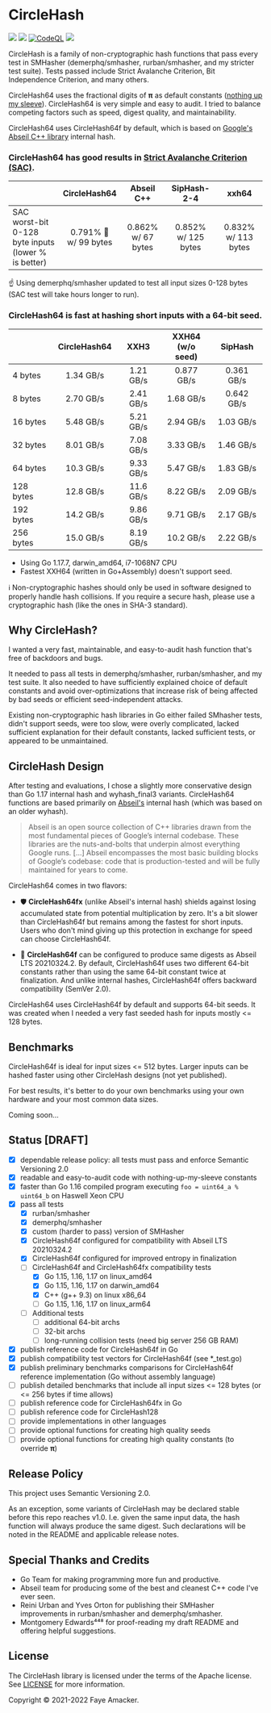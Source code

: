 # CircleHash

[![](https://github.com/fxamacker/circlehash/workflows/CI/badge.svg)](https://github.com/fxamacker/circlehash/actions?query=workflow%3ACI)
[![](https://github.com/fxamacker/circlehash/workflows/linters/badge.svg)](https://github.com/fxamacker/circlehash/actions?query=workflow%3Alinters)
[![CodeQL](https://github.com/fxamacker/circlehash/actions/workflows/codeql-analysis.yml/badge.svg)](https://github.com/fxamacker/circlehash/actions/workflows/codeql-analysis.yml)
[![](https://github.com/fxamacker/circlehash/workflows/cover%20100%25/badge.svg)](https://github.com/fxamacker/circlehash/actions?query=workflow%3A%22cover+100%25%22)

CircleHash is a family of non-cryptographic hash functions that pass every test in SMHasher (demerphq/smhasher, rurban/smhasher, and my stricter test suite).  Tests passed include Strict Avalanche Criterion, Bit Independence Criterion, and many others.

CircleHash64 uses the fractional digits of **π** as default constants ([nothing up my sleeve](https://en.wikipedia.org/wiki/Nothing-up-my-sleeve_number)). CircleHash64 is very simple and easy to audit.  I tried to balance competing factors such as speed, digest quality, and maintainability.

CircleHash64 uses CircleHash64f by default, which is based on [Google's Abseil C++ library](https://abseil.io/about/) internal hash.

### CircleHash64 has good results in [Strict Avalanche Criterion (SAC)](https://en.wikipedia.org/wiki/Avalanche_effect#Strict_avalanche_criterion).

|                | CircleHash64 | Abseil C++ | SipHash-2-4 | xxh64 |
| :---           | :---:         | :---:  | :---: | :---: |
| SAC worst-bit <br/> 0-128 byte inputs <br/> (lower % is better) | 0.791% 🥇 <br/> w/ 99 bytes | 0.862% <br/> w/ 67 bytes | 0.852% <br/> w/ 125 bytes | 0.832% <br/> w/ 113 bytes |

☝️ Using demerphq/smhasher updated to test all input sizes 0-128 bytes (SAC test will take hours longer to run).

### CircleHash64 is fast at hashing short inputs with a 64-bit seed.
|              | CircleHash64 | XXH3 | XXH64 <br/>(w/o seed) | SipHash |
|:-------------|:---:|:---:|:---:|:---:|
| 4 bytes | 1.34 GB/s | 1.21 GB/s| 0.877 GB/s | 0.361 GB/s |
| 8 bytes | 2.70 GB/s | 2.41 GB/s | 1.68 GB/s | 0.642 GB/s |
| 16 bytes | 5.48 GB/s | 5.21 GB/s | 2.94 GB/s | 1.03 GB/s |
| 32 bytes | 8.01 GB/s | 7.08 GB/s | 3.33 GB/s | 1.46 GB/s |
| 64 bytes | 10.3 GB/s | 9.33 GB/s | 5.47 GB/s | 1.83 GB/s |
| 128 bytes | 12.8 GB/s | 11.6 GB/s | 8.22 GB/s | 2.09 GB/s |
| 192 bytes | 14.2 GB/s | 9.86 GB/s | 9.71 GB/s | 2.17 GB/s |
| 256 bytes | 15.0 GB/s | 8.19 GB/s | 10.2 GB/s | 2.22 GB/s |

- Using Go 1.17.7, darwin_amd64, i7-1068N7 CPU  
- Fastest XXH64 (written in Go+Assembly) doesn't support seed.

ℹ️ Non-cryptographic hashes should only be used in software designed to properly handle hash collisions.  If you require a secure hash, please use a cryptographic hash (like the ones in SHA-3 standard).

## Why CircleHash?

I wanted a very fast, maintainable, and easy-to-audit hash function that's free of backdoors and bugs.

It needed to pass all tests in demerphq/smhasher, rurban/smhasher, and my test suite.  It also needed to have sufficiently explained choice of default constants and avoid over-optimizations that increase risk of being affected by bad seeds or efficient seed-independent attacks.

Existing non-cryptographic hash libraries in Go either failed SMhasher tests, didn't support seeds, were too slow, were overly complicated, lacked sufficient explanation for their default constants, lacked sufficient tests, or appeared to be unmaintained.

## CircleHash Design

After testing and evaluations, I chose a slightly more conservative design than Go 1.17 internal hash and wyhash_final3 variants.  CircleHash64 functions are based primarily on [Abseil's](https://abseil.io/about/) internal hash (which was based on an older wyhash).

> Abseil is an open source collection of C++ libraries drawn from the most fundamental pieces of Google’s internal codebase. These libraries are the nuts-and-bolts that underpin almost everything Google runs. [...] Abseil encompasses the most basic building blocks of Google’s codebase: code that is production-tested and will be fully maintained for years to come.

CircleHash64 comes in two flavors:

- 🛡️ **CircleHash64fx** (unlike Abseil's internal hash) shields against losing accumulated state from potential multiplication by zero. It's a bit slower than CircleHash64f but remains among the fastest for short inputs. Users who don't mind giving up this protection in exchange for speed can choose CircleHash64f.

- 🚀 **CircleHash64f** can be configured to produce same digests as Abseil LTS 20210324.2.  By default, CircleHash64f uses two different 64-bit constants rather than using the same 64-bit constant twice at finalization.  And unlike internal hashes, CircleHash64f offers backward compatibility (SemVer 2.0).

CircleHash64 uses CircleHash64f by default and supports 64-bit seeds.  It was created when I needed a very fast seeded hash for inputs mostly <= 128 bytes.

## Benchmarks

CircleHash64f is ideal for input sizes <= 512 bytes.  Larger inputs can be hashed faster using other CircleHash designs (not yet published).

For best results, it's better to do your own benchmarks using your own hardware and your most common data sizes.

Coming soon...

## Status [DRAFT]
  - [x] dependable release policy: all tests must pass and enforce Semantic Versioning 2.0
  - [x] readable and easy-to-audit code with nothing-up-my-sleeve constants
  - [x] faster than Go 1.16 compiled program executing `foo = uint64_a % uint64_b` on Haswell Xeon CPU
  - [x] pass all tests
      - [x] rurban/smhasher
      - [x] demerphq/smhasher
      - [x] custom (harder to pass) version of SMHasher 
      - [x] CircleHash64f configured for compatibility with Abseil LTS 20210324.2
      - [x] CircleHash64f configured for improved entropy in finalization
      - [ ] CircleHash64f and CircleHash64fx compatibility tests
          - [x] Go 1.15, 1.16, 1.17 on linux_amd64
          - [x] Go 1.15, 1.16, 1.17 on darwin_amd64
          - [x] C++ (g++ 9.3) on linux x86_64
          - [ ] Go 1.15, 1.16, 1.17 on linux_arm64
      - [ ] Additional tests
          - [ ] additional 64-bit archs
          - [ ] 32-bit archs
          - [ ] long-running collision tests (need big server 256 GB RAM)
  - [x] publish reference code for CircleHash64f in Go
  - [x] publish compatibility test vectors for CircleHash64f (see *_test.go)
  - [x] publish preliminary benchmarks comparisons for CircleHash64f reference implementation (Go without assembly language)
  - [ ] publish detailed benchmarks that include all input sizes <= 128 bytes (or <= 256 bytes if time allows)
  - [ ] publish reference code for CircleHash64fx in Go
  - [ ] publish reference code for CircleHash128
  - [ ] provide implementations in other languages
  - [ ] provide optional functions for creating high quality seeds
  - [ ] provide optional functions for creating high quality constants (to override **π**)

## Release Policy

This project uses Semantic Versioning 2.0.  

As an exception, some variants of CircleHash may be declared stable before this repo reaches v1.0.  I.e. given the same input data, the hash function will always produce the same digest.  Such declarations will be noted in the README and applicable release notes.

## Special Thanks and Credits
  - Go Team for making programming more fun and productive.
  - Abseil team for producing some of the best and cleanest C++ code I've ever seen.
  - Reini Urban and Yves Orton for publishing their SMHasher improvements in rurban/smhasher and demerphq/smhasher.
  - Montgomery Edwards⁴⁴⁸ for proof-reading my draft README and offering helpful suggestions.

## License

The CircleHash library is licensed under the terms of the Apache license. See [LICENSE](LICENSE) for more information.

Copyright © 2021-2022 Faye Amacker.
